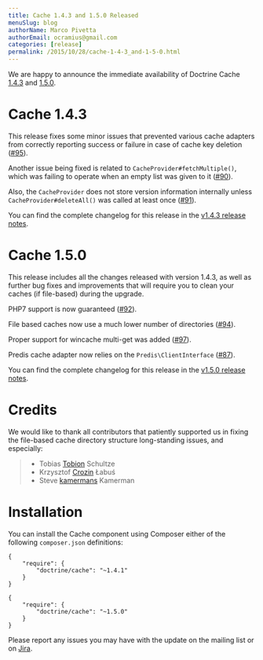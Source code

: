 ```yaml
---
title: Cache 1.4.3 and 1.5.0 Released
menuSlug: blog
authorName: Marco Pivetta
authorEmail: ocramius@gmail.com
categories: [release]
permalink: /2015/10/28/cache-1-4-3_and-1-5-0.html
---
```

We are happy to announce the immediate availability of Doctrine Cache
[1.4.3](https://github.com/doctrine/cache/releases/tag/v1.4.3) and
[1.5.0](https://github.com/doctrine/cache/releases/tag/v1.5.0).

Cache 1.4.3
===========

This release fixes some minor issues that prevented various cache
adapters from correctly reporting success or failure in case of cache
key deletion ([\#95](https://github.com/doctrine/cache/pull/95)).

Another issue being fixed is related to `CacheProvider#fetchMultiple()`,
which was failing to operate when an empty list was given to it
([\#90](https://github.com/doctrine/cache/pull/90)).

Also, the `CacheProvider` does not store version information internally
unless `CacheProvider#deleteAll()` was called at least once
([\#91](https://github.com/doctrine/cache/pull/91)).

You can find the complete changelog for this release in the [v1.4.3
release notes](https://github.com/doctrine/cache/releases/tag/v1.4.3).

Cache 1.5.0
===========

This release includes all the changes released with version 1.4.3, as
well as further bug fixes and improvements that will require you to
clean your caches (if file-based) during the upgrade.

PHP7 support is now guaranteed
([\#92](https://github.com/doctrine/cache/pull/92)).

File based caches now use a much lower number of directories
([\#94](https://github.com/doctrine/cache/pull/94)).

Proper support for wincache multi-get was added
([\#97](https://github.com/doctrine/cache/pull/97)).

Predis cache adapter now relies on the `Predis\ClientInterface`
([\#87](https://github.com/doctrine/cache/pull/87)).

You can find the complete changelog for this release in the [v1.5.0
release notes](https://github.com/doctrine/cache/releases/tag/v1.5.0).

Credits
=======

We would like to thank all contributors that patiently supported us in
fixing the file-based cache directory structure long-standing issues,
and especially:

> -   Tobias [Tobion](https://github.com/Tobion) Schultze
> -   Krzysztof [Crozin](https://github.com/Crozin) Łabuś
> -   Steve [kamermans](https://github.com/kamermans) Kamerman

Installation
============

You can install the Cache component using Composer either of the
following `composer.json` definitions:

~~~~ {.sourceCode .json}
{
    "require": {
        "doctrine/cache": "~1.4.1"
    }
}
~~~~

~~~~ {.sourceCode .json}
{
    "require": {
        "doctrine/cache": "~1.5.0"
    }
}
~~~~

Please report any issues you may have with the update on the mailing
list or on [Jira](http://www.doctrine-project.org/jira).
